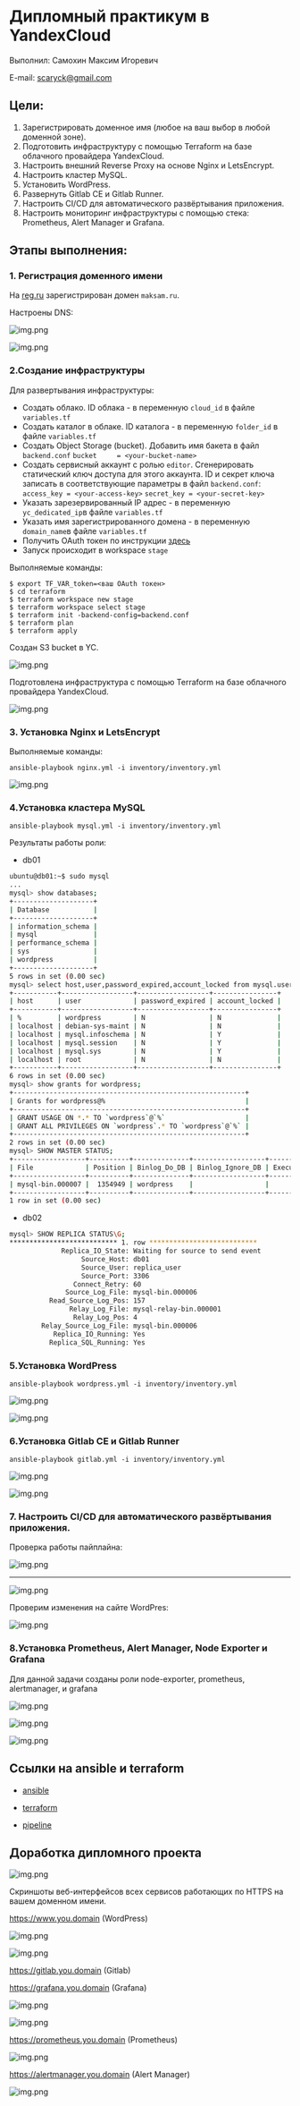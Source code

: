 # Дипломный практикум в YandexCloud

Выполнил: Cамохин Максим Игоревич

E-mail: scaryck@gmail.com

## Цели:

1. Зарегистрировать доменное имя (любое на ваш выбор в любой доменной зоне).
2. Подготовить инфраструктуру с помощью Terraform на базе облачного провайдера YandexCloud.
3. Настроить внешний Reverse Proxy на основе Nginx и LetsEncrypt.
4. Настроить кластер MySQL.
5. Установить WordPress.
6. Развернуть Gitlab CE и Gitlab Runner.
7. Настроить CI/CD для автоматического развёртывания приложения.
8. Настроить мониторинг инфраструктуры с помощью стека: Prometheus, Alert Manager и Grafana.

## Этапы выполнения:

### 1. Регистрация доменного имени

На [reg.ru](https://reg.ru) зарегистрирован домен `maksam.ru`.

Настроены DNS:

![img.png](https://github.com/mksamm/devops-netology-diplom/blob/master/images/diplom.PNG)

![img.png](https://github.com/mksamm/devops-netology-diplom/blob/master/images/dns.jpg)

### 2.Создание инфраструктуры

Для развертывания инфраструктуры:
- Создать облако. ID облака - в переменную `cloud_id` в файле `variables.tf` 
- Создать каталог в облаке. ID каталога - в переменную `folder_id` в файле `variables.tf`
- Создать Object Storage (bucket). Добавить имя бакета в файл `backend.conf` `bucket     = <your-bucket-name>`
- Создать сервисный аккаунт с ролью `editor`. Сгенерировать статический ключ доступа для этого аккаунта. ID и секрет ключа записать в соответствующие параметры в файл `backend.conf`: `access_key = <your-access-key>` `secret_key = <your-secret-key>`
- Указать зарезервированный IP адрес - в переменную `yc_dedicated_ip`в файле `variables.tf`
- Указать имя зарегистрированного домена - в переменную `domain_name`в файле `variables.tf`
- Получить OAuth токен по инструкции [здесь](https://cloud.yandex.ru/docs/iam/concepts/authorization/oauth-token) 
- Запуск происходит в workspace `stage`

Выполняемые команды:

```
$ export TF_VAR_token=<ваш OAuth токен>
$ cd terraform
$ terraform workspace new stage
$ terraform workspace select stage 
$ terraform init -backend-config=backend.conf
$ terraform plan
$ terraform apply
```
Создан S3 bucket в YC.

![img.png](https://github.com/mksamm/devops-netology-diplom/blob/master/images/bucket.jpg)

Подготовлена инфраструктура с помощью Terraform на базе облачного провайдера YandexCloud.

![img.png](https://github.com/mksamm/devops-netology-diplom/blob/master/images/%D0%B8%D0%BD%D1%84%D1%80%D0%B0%D1%81%D1%82%D1%80%D1%83%D0%BA%D1%82%D1%83%D1%80%D0%B0.jpg)

### 3. Установка Nginx и LetsEncrypt

Выполняемые команды:

`ansible-playbook nginx.yml -i inventory/inventory.yml`

![img.png](https://github.com/mksamm/devops-netology-diplom/blob/master/images/%D0%A1%D0%BD%D0%B8%D0%BC%D0%BE%D0%BA%20%D1%8D%D0%BA%D1%80%D0%B0%D0%BD%D0%B0%202022-10-24%20%D0%B2%2021.19.33.png)

### 4.Установка кластера MySQL

`ansible-playbook mysql.yml -i inventory/inventory.yml`

Результаты работы роли:

* db01
```bash 
ubuntu@db01:~$ sudo mysql
...
mysql> show databases;
+--------------------+
| Database           |
+--------------------+
| information_schema |
| mysql              |
| performance_schema |
| sys                |
| wordpress          |
+--------------------+
5 rows in set (0.00 sec)
mysql> select host,user,password_expired,account_locked from mysql.user;
+-----------+------------------+------------------+----------------+
| host      | user             | password_expired | account_locked |
+-----------+------------------+------------------+----------------+
| %         | wordpress        | N                | N              |
| localhost | debian-sys-maint | N                | N              |
| localhost | mysql.infoschema | N                | Y              |
| localhost | mysql.session    | N                | Y              |
| localhost | mysql.sys        | N                | Y              |
| localhost | root             | N                | N              |
+-----------+------------------+------------------+----------------+
6 rows in set (0.00 sec)
mysql> show grants for wordpress;
+----------------------------------------------------------+
| Grants for wordpress@%                                   |
+----------------------------------------------------------+
| GRANT USAGE ON *.* TO `wordpress`@`%`                    |
| GRANT ALL PRIVILEGES ON `wordpress`.* TO `wordpress`@`%` |
+----------------------------------------------------------+
2 rows in set (0.00 sec)
mysql> SHOW MASTER STATUS;
+------------------+----------+--------------+------------------+-------------------+
| File             | Position | Binlog_Do_DB | Binlog_Ignore_DB | Executed_Gtid_Set |
+------------------+----------+--------------+------------------+-------------------+
| mysql-bin.000007 |  1354949 | wordpress    |                  |                   |
+------------------+----------+--------------+------------------+-------------------+
1 row in set (0.00 sec)
```
* db02
```bash
mysql> SHOW REPLICA STATUS\G;
*************************** 1. row ***************************
             Replica_IO_State: Waiting for source to send event
                  Source_Host: db01
                  Source_User: replica_user
                  Source_Port: 3306
                Connect_Retry: 60
              Source_Log_File: mysql-bin.000006
          Read_Source_Log_Pos: 157
               Relay_Log_File: mysql-relay-bin.000001
                Relay_Log_Pos: 4
        Relay_Source_Log_File: mysql-bin.000006
           Replica_IO_Running: Yes
          Replica_SQL_Running: Yes

```
### 5.Установка WordPress

`ansible-playbook wordpress.yml -i inventory/inventory.yml`

![img.png](https://github.com/mksamm/devops-netology-diplom/blob/master/images/%D0%A1%D0%BD%D0%B8%D0%BC%D0%BE%D0%BA%20%D1%8D%D0%BA%D1%80%D0%B0%D0%BD%D0%B0%202022-10-24%20%D0%B2%2021.26.47.png)

![img.png](https://github.com/mksamm/devops-netology-diplom/blob/master/images/%D0%A1%D0%BD%D0%B8%D0%BC%D0%BE%D0%BA%20%D1%8D%D0%BA%D1%80%D0%B0%D0%BD%D0%B0%202022-10-24%20%D0%B2%2021.26.55.png)

### 6.Установка Gitlab CE и Gitlab Runner

`ansible-playbook gitlab.yml -i inventory/inventory.yml`

![img.png](https://github.com/mksamm/devops-netology-diplom/blob/master/images/diplom5.PNG)

![img.png](https://github.com/mksamm/devops-netology-diplom/blob/master/images/%D0%A1%D0%BD%D0%B8%D0%BC%D0%BE%D0%BA%20%D1%8D%D0%BA%D1%80%D0%B0%D0%BD%D0%B0%202022-10-23%20%D0%B2%2018.48.59.png)

### 7. Настроить CI/CD для автоматического развёртывания приложения.

Проверка работы пайплайна:

![img.png](https://github.com/mksamm/devops-netology-diplom/blob/master/images/%D0%A1%D0%BD%D0%B8%D0%BC%D0%BE%D0%BA%20%D1%8D%D0%BA%D1%80%D0%B0%D0%BD%D0%B0%202022-10-23%20%D0%B2%2018.47.24.png)

___

![img.png](https://github.com/mksamm/devops-netology-diplom/blob/master/images/%D0%A1%D0%BD%D0%B8%D0%BC%D0%BE%D0%BA%20%D1%8D%D0%BA%D1%80%D0%B0%D0%BD%D0%B0%202022-10-23%20%D0%B2%2020.00.22.png)

Проверим изменения на сайте WordPres:

![img.png](https://github.com/mksamm/devops-netology-diplom/blob/master/images/%D0%A1%D0%BD%D0%B8%D0%BC%D0%BE%D0%BA%20%D1%8D%D0%BA%D1%80%D0%B0%D0%BD%D0%B0%202022-10-23%20%D0%B2%2018.47.39.png)

### 8.Установка Prometheus, Alert Manager, Node Exporter и Grafana

Для данной задачи созданы роли node-exporter, prometheus, alertmanager, и grafana

![img.png](https://github.com/mksamm/devops-netology-diplom/blob/master/images/%D0%A1%D0%BD%D0%B8%D0%BC%D0%BE%D0%BA%20%D1%8D%D0%BA%D1%80%D0%B0%D0%BD%D0%B0%202022-10-23%20%D0%B2%2018.48.41.png)

![img.png](https://github.com/mksamm/devops-netology-diplom/blob/master/images/diplom1200.jpg)

![img.png](https://github.com/mksamm/devops-netology-diplom/blob/master/images/diplom7.PNG)

## Ссылки на ansible и terraform 

- [ansible](https://github.com/mksamm/devops-netology-diplom/tree/master/src/ansible)

- [terraform](https://github.com/mksamm/devops-netology-diplom/tree/master/src/terraform)

- [pipeline](https://github.com/mksamm/devops-netology-diplom/blob/master/src/gitlab-ci.yml)

## Доработка дипломного проекта

![img.png](https://github.com/mksamm/devops-netology-diplom/blob/master/images/%D0%A1%D0%BD%D0%B8%D0%BC%D0%BE%D0%BA%20%D1%8D%D0%BA%D1%80%D0%B0%D0%BD%D0%B0%202022-10-24%20%D0%B2%2021.32.36.png) 

Скриншоты веб-интерфейсов всех сервисов работающих по HTTPS на вашем доменном имени.

https://www.you.domain (WordPress)

![img.png](https://github.com/mksamm/devops-netology-diplom/blob/master/images/%D0%A1%D0%BD%D0%B8%D0%BC%D0%BE%D0%BA%20%D1%8D%D0%BA%D1%80%D0%B0%D0%BD%D0%B0%202022-10-24%20%D0%B2%2021.31.01.png)

![img.png](https://github.com/mksamm/devops-netology-diplom/blob/master/images/%D0%A1%D0%BD%D0%B8%D0%BC%D0%BE%D0%BA%20%D1%8D%D0%BA%D1%80%D0%B0%D0%BD%D0%B0%202022-10-24%20%D0%B2%2021.31.10.png)

https://gitlab.you.domain (Gitlab)


https://grafana.you.domain (Grafana)

![img.png](https://github.com/mksamm/devops-netology-diplom/blob/master/images/%D0%A1%D0%BD%D0%B8%D0%BC%D0%BE%D0%BA%20%D1%8D%D0%BA%D1%80%D0%B0%D0%BD%D0%B0%202022-10-24%20%D0%B2%2021.36.50.png)

![img.png](https://github.com/mksamm/devops-netology-diplom/blob/master/images/%D0%A1%D0%BD%D0%B8%D0%BC%D0%BE%D0%BA%20%D1%8D%D0%BA%D1%80%D0%B0%D0%BD%D0%B0%202022-10-24%20%D0%B2%2021.37.00.png)

https://prometheus.you.domain (Prometheus)

![img.png](https://github.com/mksamm/devops-netology-diplom/blob/master/images/%D0%A1%D0%BD%D0%B8%D0%BC%D0%BE%D0%BA%20%D1%8D%D0%BA%D1%80%D0%B0%D0%BD%D0%B0%202022-10-24%20%D0%B2%2021.53.51.png)

https://alertmanager.you.domain (Alert Manager)

![img.png](https://github.com/mksamm/devops-netology-diplom/blob/master/images/%D0%A1%D0%BD%D0%B8%D0%BC%D0%BE%D0%BA%20%D1%8D%D0%BA%D1%80%D0%B0%D0%BD%D0%B0%202022-10-24%20%D0%B2%2021.58.34.png)
